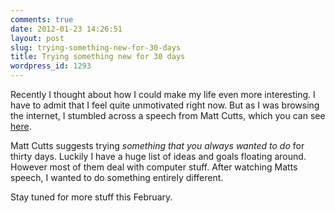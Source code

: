 ```yaml
---
comments: true
date: 2012-01-23 14:26:51
layout: post
slug: trying-something-new-for-30-days
title: Trying something new for 30 days
wordpress_id: 1293
---
```


Recently I thought about how I could make my life even more interesting. I have to admit that I feel quite unmotivated right now. But as I was browsing the internet, I stumbled across a speech from Matt Cutts, which you can see [here](http://www.ted.com/talks/matt_cutts_try_something_new_for_30_days.html).

Matt Cutts suggests trying _something that you always wanted to do_ for thirty days. Luckily I have a huge list of ideas and goals floating around. However most of them deal with computer stuff. After watching Matts speech, I wanted to do something entirely different. 

Stay tuned for more stuff this February.
